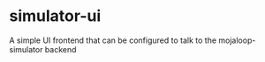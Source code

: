 # simulator-ui

A simple UI frontend that can be configured to talk to the mojaloop-simulator backend